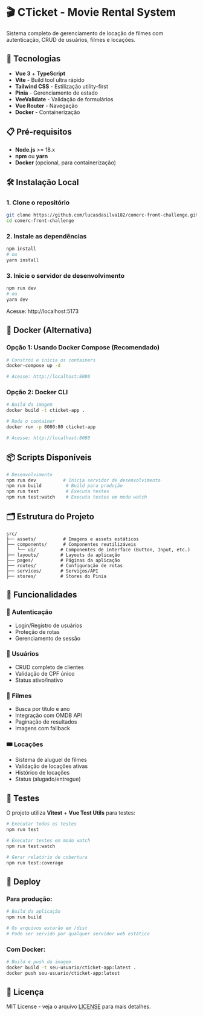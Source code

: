 # 🎬 CTicket - Movie Rental System

Sistema completo de gerenciamento de locação de filmes com autenticação, CRUD de usuários, filmes e
locações.

## 🚀 Tecnologias

- **Vue 3** + **TypeScript**
- **Vite** - Build tool ultra rápido
- **Tailwind CSS** - Estilização utility-first
- **Pinia** - Gerenciamento de estado
- **VeeValidate** - Validação de formulários
- **Vue Router** - Navegação
- **Docker** - Containerização

## 📋 Pré-requisitos

- **Node.js** >= 18.x
- **npm** ou **yarn**
- **Docker** (opcional, para containerização)

## 🛠️ Instalação Local

### 1. Clone o repositório

```bash
git clone https://github.com/lucasdasilva182/comerc-front-challenge.git
cd comerc-front-challenge
```

### 2. Instale as dependências

```bash
npm install
# ou
yarn install
```

### 3. Inicie o servidor de desenvolvimento

```bash
npm run dev
# ou
yarn dev
```

Acesse: http://localhost:5173

## 🐳 Docker (Alternativa)

### Opção 1: Usando Docker Compose (Recomendado)

```bash
# Constrói e inicia os containers
docker-compose up -d

# Acesse: http://localhost:8080
```

### Opção 2: Docker CLI

```bash
# Build da imagem
docker build -t cticket-app .

# Roda o container
docker run -p 8080:80 cticket-app

# Acesse: http://localhost:8080
```

## 📦 Scripts Disponíveis

```bash
# Desenvolvimento
npm run dev          # Inicia servidor de desenvolvimento
npm run build         # Build para produção
npm run test          # Executa testes
npm run test:watch    # Executa testes em modo watch
```

## 🗂️ Estrutura do Projeto

```
src/
├── assets/          # Imagens e assets estáticos
├── components/      # Componentes reutilizáveis
│   └── ui/         # Componentes de interface (Button, Input, etc.)
├── layouts/        # Layouts da aplicação
├── pages/          # Páginas da aplicação
├── routes/         # Configuração de rotas
├── services/       # Serviços/API
├── stores/         # Stores do Pinia
```

## 🎯 Funcionalidades

### 🔐 Autenticação

- Login/Registro de usuários
- Proteção de rotas
- Gerenciamento de sessão

### 👥 Usuários

- CRUD completo de clientes
- Validação de CPF único
- Status ativo/inativo

### 🎥 Filmes

- Busca por título e ano
- Integração com OMDB API
- Paginação de resultados
- Imagens com fallback

### 🎟️ Locações

- Sistema de aluguel de filmes
- Validação de locações ativas
- Histórico de locações
- Status (alugado/entregue)

## 🧪 Testes

O projeto utiliza **Vitest** + **Vue Test Utils** para testes:

```bash
# Executar todos os testes
npm run test

# Executar testes em modo watch
npm run test:watch

# Gerar relatório de cobertura
npm run test:coverage
```

## 🚢 Deploy

### Para produção:

```bash
# Build da aplicação
npm run build

# Os arquivos estarão em /dist
# Pode ser servido por qualquer servidor web estático
```

### Com Docker:

```bash
# Build e push da imagem
docker build -t seu-usuario/cticket-app:latest .
docker push seu-usuario/cticket-app:latest
```

## 📄 Licença

MIT License - veja o arquivo [LICENSE](LICENSE) para mais detalhes.

